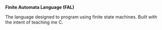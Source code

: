 **Finite Automata Language (FAL)**

The language designed to program using finite state machines. Built with the intent of teaching me C.
